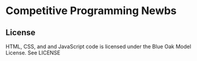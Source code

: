 # Competitive Programming Newbs 

## License

HTML, CSS, and and JavaScript code is licensed under the Blue Oak Model License.
See LICENSE

